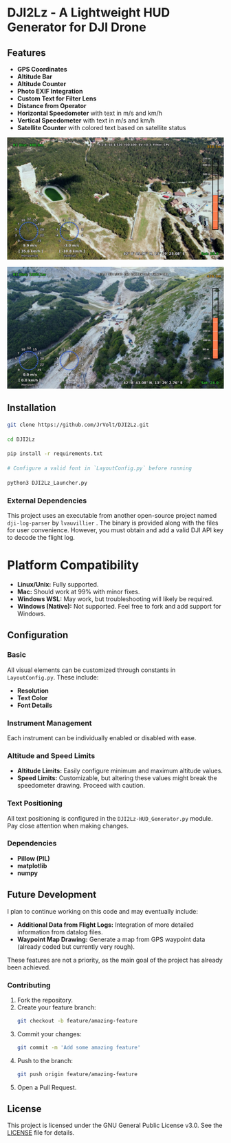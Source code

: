# DJI2Lz - A Lightweight HUD Generator for DJI Drone 

## Features

- **GPS Coordinates**
- **Altitude Bar**
- **Altitude Counter**
- **Photo EXIF Integration**
- **Custom Text for Filter Lens**
- **Distance from Operator**
- **Horizontal Speedometer** with text in m/s and km/h
- **Vertical Speedometer** with text in m/s and km/h
- **Satellite Counter** with colored text based on satellite status


![Sample HUD Output](/DJISAMPLE/01.jpg)

![Sample HUD Output](/DJISAMPLE/02.jpg)



## Installation

```bash
git clone https://github.com/JrVolt/DJI2Lz.git

cd DJI2Lz

pip install -r requirements.txt

# Configure a valid font in `LayoutConfig.py` before running

python3 DJI2Lz_Launcher.py
```

### External Dependencies

This project uses an executable from another open-source project named `dji-log-parser` by `lvauvillier` . The binary is provided along with the files for user convenience. However, you must obtain and add a valid DJI API key to decode the flight log.

# Platform Compatibility

- **Linux/Unix:** Fully supported.
- **Mac:** Should work at 99% with minor fixes.
- **Windows WSL:** May work, but troubleshooting will likely be required.
- **Windows (Native):** Not supported. Feel free to fork and add support for Windows.

## Configuration

### Basic

All visual elements can be customized through constants in `LayoutConfig.py`. These include:
- **Resolution**
- **Text Color**
- **Font Details**

### Instrument Management
Each instrument can be individually enabled or disabled with ease.

### Altitude and Speed Limits
- **Altitude Limits:** Easily configure minimum and maximum altitude values.
- **Speed Limits:** Customizable, but altering these values might break the speedometer drawing. Proceed with caution.

### Text Positioning
All text positioning is configured in the `DJI2Lz-HUD_Generator.py` module. Pay close attention when making changes.

### Dependencies

- **Pillow (PIL)**
- **matplotlib**
- **numpy**

## Future Development

I plan to continue working on this code and may eventually include:
- **Additional Data from Flight Logs:** Integration of more detailed information from datalog files.
- **Waypoint Map Drawing:** Generate a map from GPS waypoint data (already coded but currently very rough).

These features are not a priority, as the main goal of the project has already been achieved.

### Contributing

1. Fork the repository.
2. Create your feature branch:
   ```bash
   git checkout -b feature/amazing-feature
   ```
3. Commit your changes:
   ```bash
   git commit -m 'Add some amazing feature'
   ```
4. Push to the branch:
   ```bash
   git push origin feature/amazing-feature
   ```
5. Open a Pull Request.

## License

This project is licensed under the GNU General Public License v3.0. See the [LICENSE](LICENSE) file for details.